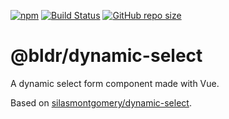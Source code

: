 [![npm](https://img.shields.io/npm/v/baldr.svg)](https://www.npmjs.com/package/baldr)
[![Build Status](https://travis-ci.org/Josef-Friedrich/baldr.svg?branch=master)](https://travis-ci.org/Josef-Friedrich/baldr)
[![GitHub repo size](https://img.shields.io/github/repo-size/Josef-Friedrich/baldr.svg)](https://github.com/Josef-Friedrich/baldr)

# @bldr/dynamic-select

A dynamic select form component made with Vue.

Based on [silasmontgomery/dynamic-select](https://raw.githubusercontent.com/silasmontgomery/dynamic-select/master/src/DynamicSelect.vue).
